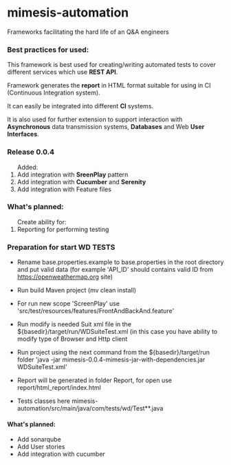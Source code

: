 # mimesis-automation
Frameworks facilitating the hard life of an Q&amp;A engineers

<H3>Best practices for used:</H3>

<p>This framework is best used for creating/writing automated tests to cover different services which use <b>REST API</b>.</p>
<p>Framework generates the <b>report</b> in HTML format suitable for using in CI (Continuous Integration system).</p>
<p>It can easily be integrated into different <b>CI</b> systems.</p>
<p>It is also used for further extension to support interaction with <b>Asynchronous</b> data transmission systems, <b>Databases</b> and Web <b>User Interfaces</b>.</p>

<H3>Release 0.0.4</H3>
<ol type=1>Added:
<li>Add integration with <b>SreenPlay</b> pattern</li>
<li>Add integration with <b>Cucumber</b> and <b>Serenity</b></li>
<li>Add integration with Feature files</li>
</ol>

<H3>What's planned:</H3>
<ol type=1>Create ability for:
<li>Reporting for performing testing</li>
</ol>

### Preparation for start WD TESTS
* Rename base.properties.example to base.properties in the root directory and put valid data (for example 'API_ID' should contains valid ID from https://openweathermap.org site)
* Run build Maven project (mv clean install)
* For run new scope 'ScreenPlay' use 'src/test/resources/features/FrontAndBackAnd.feature'
* Run modify is needed Suit xml file in the ${basedir}/target/run/WDSuiteTest.xml (in this case you have ability to modify type of Browser and Http client

* Run project using the next command from the ${basedir}/target/run folder
'java -jar mimesis-0.0.4-mimesis-jar-with-dependencies.jar WDSuiteTest.xml'

* Report will be generated in folder Report, for open use report/html_report/index.html

* Tests classes here mimesis-automation/src/main/java/com/tests/wd/Test**.java

#### What's planned:
* Add sonarqube
* Add User stories
* Add integration with cucumber
